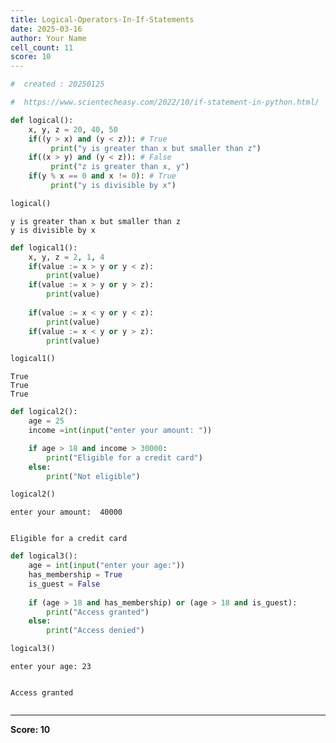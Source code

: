 ```yaml
---
title: Logical-Operators-In-If-Statements
date: 2025-03-16
author: Your Name
cell_count: 11
score: 10
---
```


```python
#  created : 20250125
```


```python
#  https://www.scientecheasy.com/2022/10/if-statement-in-python.html/
```


```python
def logical():
    x, y, z = 20, 40, 50
    if((y > x) and (y < z)): # True 
         print("y is greater than x but smaller than z") 
    if((x > y) and (y < z)): # False
         print("z is greater than x, y")
    if(y % x == 0 and x != 0): # True
         print("y is divisible by x")
```


```python
logical()
```

    y is greater than x but smaller than z
    y is divisible by x



```python
def logical1():
    x, y, z = 2, 1, 4
    if(value := x > y or y < z): 
        print(value) 
    if(value := x > y or y > z):
        print(value)
    
    if(value := x < y or y < z):
        print(value)
    if(value := x < y or y > z):
        print(value)
```


```python
logical1()
```

    True
    True
    True



```python
def logical2():
    age = 25
    income =int(input("enter your amount: "))

    if age > 18 and income > 30000:
        print("Eligible for a credit card")
    else:
        print("Not eligible")
```


```python
logical2()
```

    enter your amount:  40000


    Eligible for a credit card



```python
def logical3():
    age = int(input("enter your age:"))
    has_membership = True
    is_guest = False
    
    if (age > 18 and has_membership) or (age > 18 and is_guest):
        print("Access granted")
    else:
        print("Access denied")
```


```python
logical3()
```

    enter your age: 23


    Access granted



```python

```


---
**Score: 10**